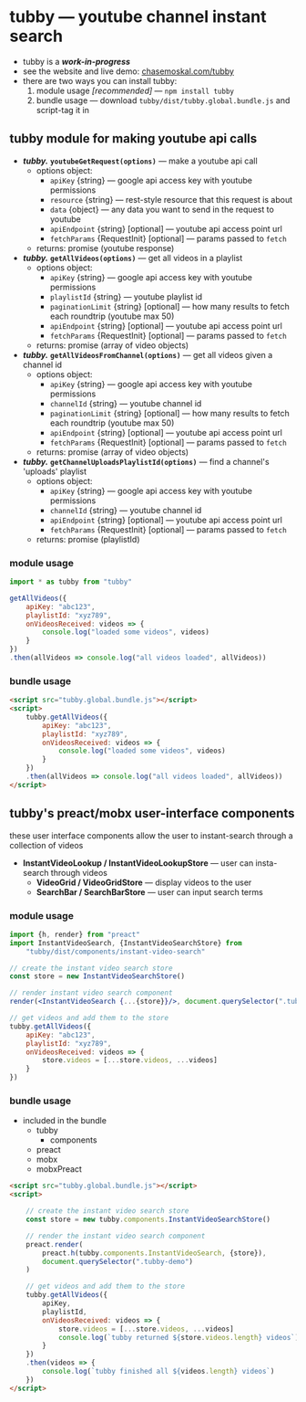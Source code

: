 
# tubby — youtube channel instant search

- tubby is a ***work-in-progress***
- see the website and live demo: [chasemoskal.com/tubby](https://chasemoskal.com/tubby/)
- there are two ways you can install tubby:
	1. module usage *[recommended]* — `npm install tubby`
	2. bundle usage — download `tubby/dist/tubby.global.bundle.js` and script-tag it in

## tubby module for making youtube api calls

- ***tubby.*** **`youtubeGetRequest(options)`** — make a youtube api call
	- options object:
		- `apiKey` {string} — google api access key with youtube permissions
		- `resource` {string} — rest-style resource that this request is about
		- `data` {object} — any data you want to send in the request to youtube
		- `apiEndpoint` {string} [optional] — youtube api access point url
		- `fetchParams` {RequestInit} [optional] — params passed to `fetch`
	- returns: promise (youtube response)
- ***tubby.*** **`getAllVideos(options)`** — get all videos in a playlist
	- options object:
		- `apiKey` {string} — google api access key with youtube permissions
		- `playlistId` {string} — youtube playlist id
		- `paginationLimit` {string} [optional] — how many results to fetch each roundtrip (youtube max 50)
		- `apiEndpoint` {string} [optional] — youtube api access point url
		- `fetchParams` {RequestInit} [optional] — params passed to `fetch`
	- returns: promise (array of video objects)
- ***tubby.*** **`getAllVideosFromChannel(options)`** — get all videos given a
	channel id
	- options object:
		- `apiKey` {string} — google api access key with youtube permissions
		- `channelId` {string} — youtube channel id
		- `paginationLimit` {string} [optional] — how many results to fetch each roundtrip (youtube max 50)
		- `apiEndpoint` {string} [optional] — youtube api access point url
		- `fetchParams` {RequestInit} [optional] — params passed to `fetch`
	- returns: promise (array of video objects)
- ***tubby.*** **`getChannelUploadsPlaylistId(options)`** — find a channel's 
	'uploads' playlist
	- options object:
		- `apiKey` {string} — google api access key with youtube permissions
		- `channelId` {string} — youtube channel id
		- `apiEndpoint` {string} [optional] — youtube api access point url
		- `fetchParams` {RequestInit} [optional] — params passed to `fetch`
	- returns: promise (playlistId)

### module usage

```javascript
import * as tubby from "tubby"

getAllVideos({
	apiKey: "abc123",
	playlistId: "xyz789",
	onVideosReceived: videos => {
		console.log("loaded some videos", videos)
	}
})
.then(allVideos => console.log("all videos loaded", allVideos))
```

### bundle usage

```html
<script src="tubby.global.bundle.js"></script>
<script>
	tubby.getAllVideos({
		apiKey: "abc123",
		playlistId: "xyz789",
		onVideosReceived: videos => {
			console.log("loaded some videos", videos)
		}
	})
	.then(allVideos => console.log("all videos loaded", allVideos))
</script>
```

## tubby's preact/mobx user-interface components

these user interface components allow the user to instant-search through a collection of videos

- **InstantVideoLookup / InstantVideoLookupStore** — user can insta-search through videos
	- **VideoGrid / VideoGridStore** — display videos to the user
	- **SearchBar / SearchBarStore** — user can input search terms

### module usage

```jsx
import {h, render} from "preact"
import InstantVideoSearch, {InstantVideoSearchStore} from 
	"tubby/dist/components/instant-video-search"

// create the instant video search store
const store = new InstantVideoSearchStore()

// render instant video search component
render(<InstantVideoSearch {...{store}}/>, document.querySelector(".tubby-demo"))

// get videos and add them to the store
tubby.getAllVideos({
	apiKey: "abc123",
	playlistId: "xyz789",
	onVideosReceived: videos => {
		store.videos = [...store.videos, ...videos]
	}
})
```

### bundle usage

- included in the bundle
	- tubby
		- components
	- preact
	- mobx
	- mobxPreact

```html
<script src="tubby.global.bundle.js"></script>
<script>

	// create the instant video search store
	const store = new tubby.components.InstantVideoSearchStore()

	// render the instant video search component
	preact.render(
		preact.h(tubby.components.InstantVideoSearch, {store}),
		document.querySelector(".tubby-demo")
	)

	// get videos and add them to the store
	tubby.getAllVideos({
		apiKey,
		playlistId,
		onVideosReceived: videos => {
			store.videos = [...store.videos, ...videos]
			console.log(`tubby returned ${store.videos.length} videos`)
		}
	})
	.then(videos => {
		console.log(`tubby finished all ${videos.length} videos`)
	})
</script>
```
